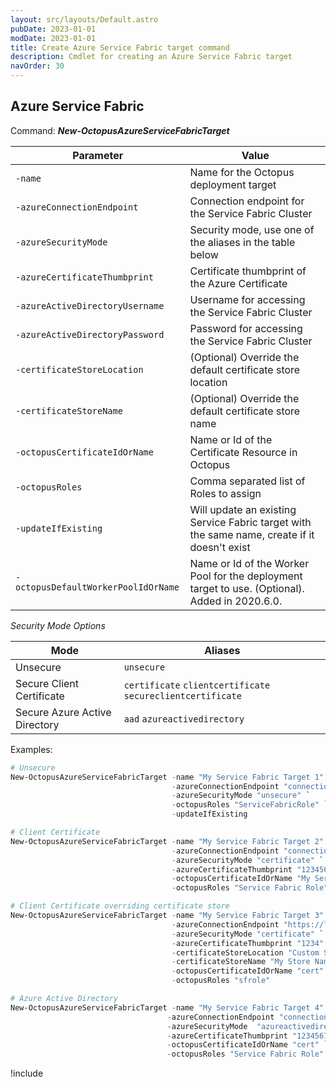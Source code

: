 ```yaml
---
layout: src/layouts/Default.astro
pubDate: 2023-01-01
modDate: 2023-01-01
title: Create Azure Service Fabric target command
description: Cmdlet for creating an Azure Service Fabric target
navOrder: 30
---
```


## Azure Service Fabric
Command: **_New-OctopusAzureServiceFabricTarget_**

| Parameter                           | Value                                                       |
| ----------------------------------- | -------------------------------------------------           |
| `-name`                             | Name for the Octopus deployment target                      |
| `-azureConnectionEndpoint`          | Connection endpoint for the Service Fabric Cluster          |
| `-azureSecurityMode`                | Security mode, use one of the aliases in the table below    |
| `-azureCertificateThumbprint`       | Certificate thumbprint of the Azure Certificate             |
| `-azureActiveDirectoryUsername`     | Username for accessing the Service Fabric Cluster           |
| `-azureActiveDirectoryPassword`     | Password for accessing the Service Fabric Cluster           |
| `-certificateStoreLocation`         | (Optional) Override the default certificate store location  |
| `-certificateStoreName`             | (Optional) Override the default certificate store name      |
| `-octopusCertificateIdOrName`       | Name or Id of the Certificate Resource in Octopus           |
| `-octopusRoles`                     | Comma separated list of Roles to assign                     |
| `-updateIfExisting`                 | Will update an existing Service Fabric target with the same name, create if it doesn't exist |
| `-octopusDefaultWorkerPoolIdOrName` | Name or Id of the Worker Pool for the deployment target to use. (Optional). Added in 2020.6.0. |

_Security Mode Options_

| Mode | Aliases |
| --- | --- |
| Unsecure | `unsecure` |
| Secure Client Certificate | `certificate` `clientcertificate` `secureclientcertificate` |
| Secure Azure Active Directory | `aad` `azureactivedirectory`|

Examples:
```powershell
# Unsecure
New-OctopusAzureServiceFabricTarget -name "My Service Fabric Target 1" `
                                    -azureConnectionEndpoint "connectionEndpoint" `
                                    -azureSecurityMode "unsecure" `
                                    -octopusRoles "ServiceFabricRole" `
                                    -updateIfExisting

# Client Certificate
New-OctopusAzureServiceFabricTarget -name "My Service Fabric Target 2" `
                                    -azureConnectionEndpoint "connectionEndpoint" `
                                    -azureSecurityMode "certificate" `
                                    -azureCertificateThumbprint "1234567890" `
                                    -octopusCertificateIdOrName "My Service Fabric Certificate" `
                                    -octopusRoles "Service Fabric Role"

# Client Certificate overriding certificate store
New-OctopusAzureServiceFabricTarget -name "My Service Fabric Target 3" `
                                    -azureConnectionEndpoint "https://localhost" `
                                    -azureSecurityMode "certificate" `
                                    -azureCertificateThumbprint "1234" `
                                    -certificateStoreLocation "Custom Store Location" `
                                    -certificateStoreName "My Store Name" `
                                    -octopusCertificateIdOrName "cert" `
                                    -octopusRoles "sfrole"

# Azure Active Directory
New-OctopusAzureServiceFabricTarget -name "My Service Fabric Target 4" `
                                   -azureConnectionEndpoint "connectionEndpoint" `
                                   -azureSecurityMode  "azureactivedirectory" `
                                   -azureCertificateThumbprint "1234567890" `
                                   -octopusCertificateIdOrName "cert" `
                                   -octopusRoles "Service Fabric Role"

```

!include <create-deployment-targets-hint>